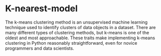 # K-nearest-model
The k-means clustering method is an unsupervised machine learning technique used to identify clusters of data objects in a dataset. There are many different types of clustering methods, but k-means is one of the oldest and most approachable. These traits make implementing k-means clustering in Python reasonably straightforward, even for novice programmers and data scientists.
